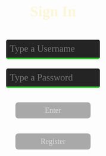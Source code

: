 <html lang="{{ site.lang | default: "en-US" }}">
  <head>
    <meta charset="utf-8">
    <meta http-equiv="X-UA-Compatible" content="IE=edge">
    <title>Login</title>
     <style>
        h1 {
          text-align: center;
          font-size: 40px;
          font-weight: 700;
          color: #fcf6d9;
          font-family: 'Verdana'
        }
        input.login {
          margin-top: 5%;
          position: inline;
          width: 50%;
          margin-left: 25%;
          margin-right: 30%;
          padding: 2%;
          font-size: 25px;
          background-color: #242424;
          color: #fcf6d9;
          border: none;
          border-radius: 5px;
          border-bottom: 4px solid #32CD32;
          position: inline;
          font-family: 'Verdana'
        }
        input.loginfocus {
          background-color: #4d4c4b;
          outline: none;
        }
        button {
          outline: none;
          -webkit-tap-highlight-color: transparent;
          font-size: 20px;
          margin-top: 4%; 
          margin-bottom: 4%;
          position: inline;
          width: 40%;
          margin-left: 30%;
          margin-right: 30%;
          padding: 2%;
          border-radius: 8px;
          background-color: #A9A9A9;
          color: #DCDCDC;
          border: #32CD32;
          font-family: 'Verdana'
        }
        div.signup {
          margin-top: 4%;
          margin-left: 25%;
          margin-right: 25%;
          position: inline;
          width: 50%;
        }
        #sign {
          font-size: 25px;
          text-align: center;
          margin-bottom: 0%;   
          font-family: 'Verdana'     
        }
    </style>
    
  </head>
  <body>
    <h1 class="header">
      Sign In
    </h1>
    <input type="username" class="login" id="usrnm" placeholder="Type a Username">
    <input type="password" class="login" id="pswd" placeholder="Type a Password">
    <div>
    <br>
      <button id="enter" type="button" onclick="window.location.href='{{ site.baseurl }}/pong';">Enter</button>
      <button id="enter" type="button" onclick="window.location.href='{{ site.baseurl }}/register';">Register</button>
      <div class="noacc">

  <script>
      var input = document.getElementById("pswd");
      input.addEventListener("keypress", function(event) {
        if (event.key === "Enter") {
          event.preventDefault();
          document.getElementById("enter").click();
        }
      });
    </script>